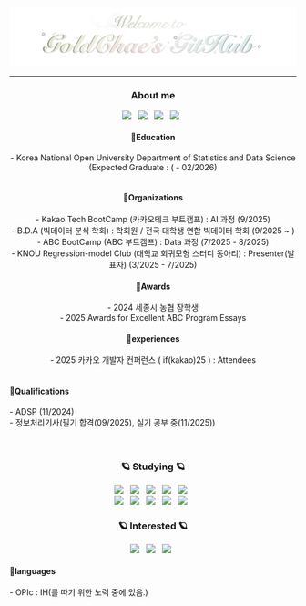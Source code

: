 <div align="center">
  <img src="./main2.gif" />
</div>

---

<h3 align="center">About me</h3>
<div align="center">
  <!--블로그-->
  <a href="https://dailylifeofmarmot.tistory.com">
    <img src="https://img.shields.io/badge/tistory-000000?style=for-the-badge&logo=velog&logoColor=white" /></a>
  &nbsp
  <a href="-">
    <img src="https://img.shields.io/badge/Bucket List-000000?style=for-the-badge&logo=notion&logoColor=white" /></a>
  &nbsp
  <a href="-">
    <img src="https://img.shields.io/badge/portfolio-808080?style=for-the-badge&logo=velog&logoColor=white" /></a>
  &nbsp
  <a href="-">
    <img src="https://img.shields.io/badge/portfolioWeb-808080?style=for-the-badge&logo=velog&logoColor=white" /></a>
  &nbsp
  
  <h4>📍Education </h4>
   - Korea National Open University Department of Statistics and Data Science (Expected Graduate : ( - 02/2026)
   <br>
   
  <br>
  
  <h4>📍Organizations </h4>
  - Kakao Tech BootCamp (카카오테크 부트캠프) : AI 과정 (9/2025) 
  <br>
  - B.D.A (빅데이터 분석 학회) : 학회원 / 전국 대학생 연합 빅데이터 학회 (9/2025 ~ ) 
  <br>
  - ABC BootCamp (ABC 부트캠프) : Data 과정 (7/2025 - 8/2025) 
  <br>
  - KNOU Regression-model Club (대학교 회귀모형 스터디 동아리) : Presenter(발표자) (3/2025 - 7/2025) 
  
  <h4>📍Awards</h4>
   - 2024 세종시 농협 장학생 
  <br>
   - 2025 Awards for Excellent ABC Program Essays
  <br>
  <div>
  <h4>📍experiences</h4>
  - 2025 카카오 개발자 컨퍼런스 ( if(kakao)25 ) : Attendees
   <br>
  </div>
</div>

<br>
<h4>📍Qualifications </h4>
- ADSP (11/2024)
<br>
- 정보처리기사(필기 합격(09/2025), 실기 공부 중(11/2025))
<br>
<br><br>
<!--내용 부분-->
<h3 align="center">🪐 Studying 🪐</h3>
<div align="center">
  <!--python/html/css/gcp/ swift/swiftui-->

<img src="https://img.shields.io/badge/python-3670A0?style=for-the-badge&logo=python&logoColor=ffdd54" /> 
&nbsp
  <img src="https://img.shields.io/badge/html5-E34F26.svg?style=for-the-badge&logo=html5&logoColor=white" />
  &nbsp
  <img src="https://img.shields.io/badge/css3-1572B6.svg?style=for-the-badge&logo=css3&logoColor=white" />
  &nbsp
  <img src="https://img.shields.io/badge/GoogleCloud-%234285F4.svg?style=for-the-badge&logo=google-cloud&logoColor=white" />
  &nbsp
  <img src="https://img.shields.io/badge/swift-F54A2A?style=for-the-badge&logo=swift&logoColor=white
" />
  &nbsp

  <!-- git/ github / vscode / 노션 / 피그마 -->

  <br>
  <img src="https://img.shields.io/badge/git-F05033.svg?style=for-the-badge&logo=git&logoColor=white" />
  &nbsp
  <img src="https://img.shields.io/badge/github-181717.svg?style=for-the-badge&logo=github&logoColor=white" />
  &nbsp
    <img src="https://img.shields.io/badge/VSCode-2C2C32.svg?style=for-the-badge&logo=visual-studio-code&logoColor=22ABF3" />
    &nbsp

  <img src="https://img.shields.io/badge/Notion-F3F3F3.svg?style=for-the-badge&logo=notion&logoColor=black" />
  &nbsp
  <img src="https://img.shields.io/badge/figma-F24E1E.svg?style=for-the-badge&logo=figma&logoColor=white" />
  &nbsp

</div>

<h3 align="center">🪐 Interested 🪐</h3>
<div align="center">
  <!--리액트/타입스크립트/sql-->
  <img src="https://img.shields.io/badge/react-20232a.svg?style=for-the-badge&logo=react&logoColor=61DAFB" />
  &nbsp
  <img src="https://img.shields.io/badge/typescript-007ACC.svg?style=for-the-badge&logo=typescript&logoColor=white" />
  &nbsp
  <img src="https://img.shields.io/badge/mysql-4479A1.svg?style=for-the-badge&logo=mysql&logoColor=white" />
  &nbsp
  
</div>

<h4>📍languages </h4>
  - OPIc : IH(를 따기 위한 노력 중에 있음.)
